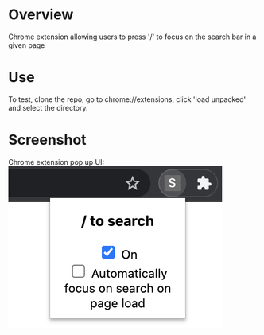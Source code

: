 # Overview

Chrome extension allowing users to press '/' to focus on the search bar in a given page

# Use
To test, clone the repo, go to chrome://extensions, click 'load unpacked' and select the directory.

# Screenshot
Chrome extension pop up UI:
![Image of UI](/screenshot.png)